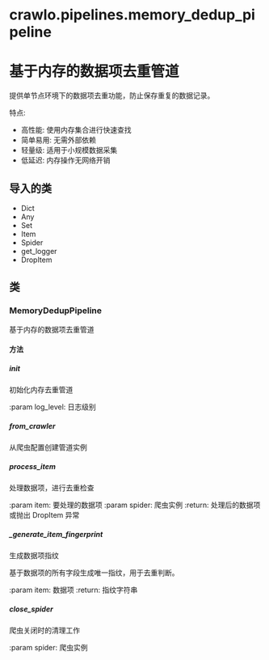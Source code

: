 # crawlo.pipelines.memory_dedup_pipeline

基于内存的数据项去重管道
======================
提供单节点环境下的数据项去重功能，防止保存重复的数据记录。

特点:
- 高性能: 使用内存集合进行快速查找
- 简单易用: 无需外部依赖
- 轻量级: 适用于小规模数据采集
- 低延迟: 内存操作无网络开销

## 导入的类

- Dict
- Any
- Set
- Item
- Spider
- get_logger
- DropItem

## 类

### MemoryDedupPipeline
基于内存的数据项去重管道

#### 方法

##### __init__
初始化内存去重管道

:param log_level: 日志级别

##### from_crawler
从爬虫配置创建管道实例

##### process_item
处理数据项，进行去重检查

:param item: 要处理的数据项
:param spider: 爬虫实例
:return: 处理后的数据项或抛出 DropItem 异常

##### _generate_item_fingerprint
生成数据项指纹

基于数据项的所有字段生成唯一指纹，用于去重判断。

:param item: 数据项
:return: 指纹字符串

##### close_spider
爬虫关闭时的清理工作

:param spider: 爬虫实例
